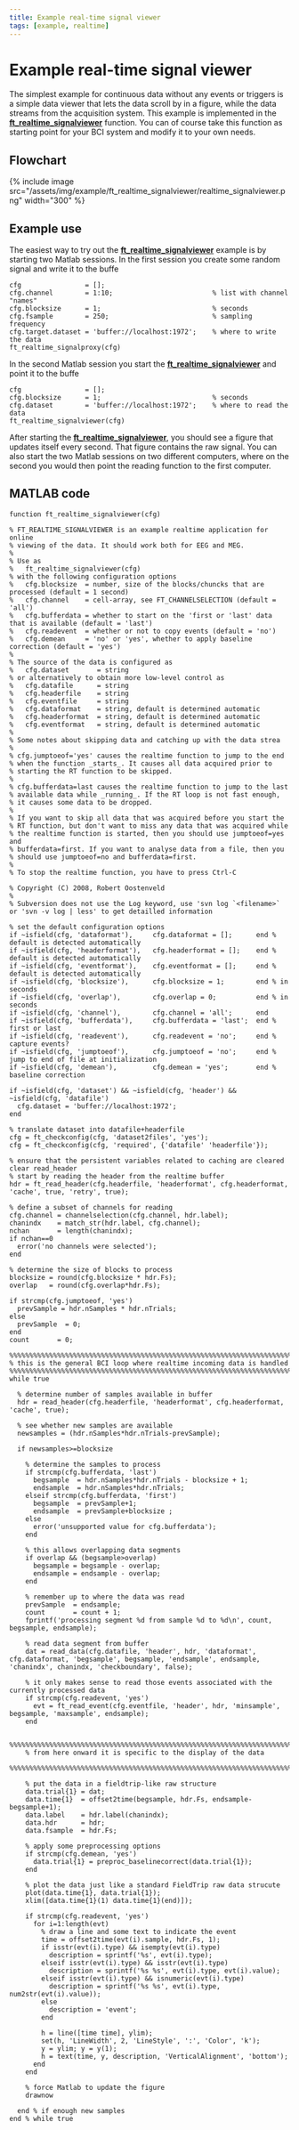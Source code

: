 ```yaml
---
title: Example real-time signal viewer
tags: [example, realtime]
---
```


# Example real-time signal viewer

The simplest example for continuous data without any events or triggers is a simple data viewer that lets the data scroll by in a figure, while the data streams from the acquisition system. This example is implemented in the **[ft_realtime_signalviewer](/reference/ft_realtime_signalviewer)** function. You can of course take this function as starting point for your BCI system and modify it to your own needs.

## Flowchart

{% include image src="/assets/img/example/ft_realtime_signalviewer/realtime_signalviewer.png" width="300" %}

## Example use

The easiest way to try out the **[ft_realtime_signalviewer](/reference/ft_realtime_signalviewer)** example is by starting two Matlab sessions. In the first session you create some random signal and write it to the buffe

    cfg                = [];
    cfg.channel        = 1:10;                         % list with channel "names"
    cfg.blocksize      = 1;                            % seconds
    cfg.fsample        = 250;                          % sampling frequency
    cfg.target.dataset = 'buffer://localhost:1972';    % where to write the data
    ft_realtime_signalproxy(cfg)

In the second Matlab session you start the **[ft_realtime_signalviewer](/reference/ft_realtime_signalviewer)** and point it to the buffe

    cfg                = [];
    cfg.blocksize      = 1;                            % seconds
    cfg.dataset        = 'buffer://localhost:1972';    % where to read the data
    ft_realtime_signalviewer(cfg)

After starting the **[ft_realtime_signalviewer](/reference/ft_realtime_signalviewer)**, you should see a figure that updates itself every second. That figure contains the raw signal. You can also start the two Matlab sessions on two different computers, where on the second you would then point the reading function to the first computer.

## MATLAB code

    function ft_realtime_signalviewer(cfg)

    % FT_REALTIME_SIGNALVIEWER is an example realtime application for online
    % viewing of the data. It should work both for EEG and MEG.
    %
    % Use as
    %   ft_realtime_signalviewer(cfg)
    % with the following configuration options
    %   cfg.blocksize  = number, size of the blocks/chuncks that are processed (default = 1 second)
    %   cfg.channel    = cell-array, see FT_CHANNELSELECTION (default = 'all')
    %   cfg.bufferdata = whether to start on the 'first or 'last' data that is available (default = 'last')
    %   cfg.readevent  = whether or not to copy events (default = 'no')
    %   cfg.demean     = 'no' or 'yes', whether to apply baseline correction (default = 'yes')
    %
    % The source of the data is configured as
    %   cfg.dataset       = string
    % or alternatively to obtain more low-level control as
    %   cfg.datafile      = string
    %   cfg.headerfile    = string
    %   cfg.eventfile     = string
    %   cfg.dataformat    = string, default is determined automatic
    %   cfg.headerformat  = string, default is determined automatic
    %   cfg.eventformat   = string, default is determined automatic
    %
    % Some notes about skipping data and catching up with the data strea
    %
    % cfg.jumptoeof='yes' causes the realtime function to jump to the end
    % when the function _starts_. It causes all data acquired prior to
    % starting the RT function to be skipped.
    %
    % cfg.bufferdata=last causes the realtime function to jump to the last
    % available data while _running_. If the RT loop is not fast enough,
    % it causes some data to be dropped.
    %
    % If you want to skip all data that was acquired before you start the
    % RT function, but don't want to miss any data that was acquired while
    % the realtime function is started, then you should use jumptoeof=yes and
    % bufferdata=first. If you want to analyse data from a file, then you
    % should use jumptoeof=no and bufferdata=first.
    %
    % To stop the realtime function, you have to press Ctrl-C

    % Copyright (C) 2008, Robert Oostenveld
    %
    % Subversion does not use the Log keyword, use 'svn log `<filename>` or 'svn -v log | less' to get detailled information

    % set the default configuration options
    if ~isfield(cfg, 'dataformat'),     cfg.dataformat = [];      end % default is detected automatically
    if ~isfield(cfg, 'headerformat'),   cfg.headerformat = [];    end % default is detected automatically
    if ~isfield(cfg, 'eventformat'),    cfg.eventformat = [];     end % default is detected automatically
    if ~isfield(cfg, 'blocksize'),      cfg.blocksize = 1;        end % in seconds
    if ~isfield(cfg, 'overlap'),        cfg.overlap = 0;          end % in seconds
    if ~isfield(cfg, 'channel'),        cfg.channel = 'all';      end
    if ~isfield(cfg, 'bufferdata'),     cfg.bufferdata = 'last';  end % first or last
    if ~isfield(cfg, 'readevent'),      cfg.readevent = 'no';     end % capture events?
    if ~isfield(cfg, 'jumptoeof'),      cfg.jumptoeof = 'no';     end % jump to end of file at initialization
    if ~isfield(cfg, 'demean'),         cfg.demean = 'yes';       end % baseline correction

    if ~isfield(cfg, 'dataset') && ~isfield(cfg, 'header') && ~isfield(cfg, 'datafile')
      cfg.dataset = 'buffer://localhost:1972';
    end

    % translate dataset into datafile+headerfile
    cfg = ft_checkconfig(cfg, 'dataset2files', 'yes');
    cfg = ft_checkconfig(cfg, 'required', {'datafile' 'headerfile'});

    % ensure that the persistent variables related to caching are cleared
    clear read_header
    % start by reading the header from the realtime buffer
    hdr = ft_read_header(cfg.headerfile, 'headerformat', cfg.headerformat, 'cache', true, 'retry', true);

    % define a subset of channels for reading
    cfg.channel = channelselection(cfg.channel, hdr.label);
    chanindx    = match_str(hdr.label, cfg.channel);
    nchan       = length(chanindx);
    if nchan==0
      error('no channels were selected');
    end

    % determine the size of blocks to process
    blocksize = round(cfg.blocksize * hdr.Fs);
    overlap   = round(cfg.overlap*hdr.Fs);

    if strcmp(cfg.jumptoeof, 'yes')
      prevSample = hdr.nSamples * hdr.nTrials;
    else
      prevSample  = 0;
    end
    count       = 0;

    %%%%%%%%%%%%%%%%%%%%%%%%%%%%%%%%%%%%%%%%%%%%%%%%%%%%%%%%%%%%%%%%%%%%%%%%%%%%%%%%
    % this is the general BCI loop where realtime incoming data is handled
    %%%%%%%%%%%%%%%%%%%%%%%%%%%%%%%%%%%%%%%%%%%%%%%%%%%%%%%%%%%%%%%%%%%%%%%%%%%%%%%%
    while true

      % determine number of samples available in buffer
      hdr = read_header(cfg.headerfile, 'headerformat', cfg.headerformat, 'cache', true);

      % see whether new samples are available
      newsamples = (hdr.nSamples*hdr.nTrials-prevSample);

      if newsamples>=blocksize

        % determine the samples to process
        if strcmp(cfg.bufferdata, 'last')
          begsample  = hdr.nSamples*hdr.nTrials - blocksize + 1;
          endsample  = hdr.nSamples*hdr.nTrials;
        elseif strcmp(cfg.bufferdata, 'first')
          begsample  = prevSample+1;
          endsample  = prevSample+blocksize ;
        else
          error('unsupported value for cfg.bufferdata');
        end

        % this allows overlapping data segments
        if overlap && (begsample>overlap)
          begsample = begsample - overlap;
          endsample = endsample - overlap;
        end

        % remember up to where the data was read
        prevSample  = endsample;
        count       = count + 1;
        fprintf('processing segment %d from sample %d to %d\n', count, begsample, endsample);

        % read data segment from buffer
        dat = read_data(cfg.datafile, 'header', hdr, 'dataformat', cfg.dataformat, 'begsample', begsample, 'endsample', endsample, 'chanindx', chanindx, 'checkboundary', false);

        % it only makes sense to read those events associated with the currently processed data
        if strcmp(cfg.readevent, 'yes')
          evt = ft_read_event(cfg.eventfile, 'header', hdr, 'minsample', begsample, 'maxsample', endsample);
        end

        %%%%%%%%%%%%%%%%%%%%%%%%%%%%%%%%%%%%%%%%%%%%%%%%%%%%%%%%%%%%%%%%%%%%%%%%%%%%%%%%
        % from here onward it is specific to the display of the data
        %%%%%%%%%%%%%%%%%%%%%%%%%%%%%%%%%%%%%%%%%%%%%%%%%%%%%%%%%%%%%%%%%%%%%%%%%%%%%%%%

        % put the data in a fieldtrip-like raw structure
        data.trial{1} = dat;
        data.time{1}  = offset2time(begsample, hdr.Fs, endsample-begsample+1);
        data.label    = hdr.label(chanindx);
        data.hdr      = hdr;
        data.fsample  = hdr.Fs;

        % apply some preprocessing options
        if strcmp(cfg.demean, 'yes')
          data.trial{1} = preproc_baselinecorrect(data.trial{1});
        end

        % plot the data just like a standard FieldTrip raw data strucute
        plot(data.time{1}, data.trial{1});
        xlim([data.time{1}(1) data.time{1}(end)]);

        if strcmp(cfg.readevent, 'yes')
          for i=1:length(evt)
            % draw a line and some text to indicate the event
            time = offset2time(evt(i).sample, hdr.Fs, 1);
            if isstr(evt(i).type) && isempty(evt(i).type)
              description = sprintf('%s', evt(i).type);
            elseif isstr(evt(i).type) && isstr(evt(i).type)
              description = sprintf('%s %s', evt(i).type, evt(i).value);
            elseif isstr(evt(i).type) && isnumeric(evt(i).type)
              description = sprintf('%s %s', evt(i).type, num2str(evt(i).value));
            else
              description = 'event';
            end

            h = line([time time], ylim);
            set(h, 'LineWidth', 2, 'LineStyle', ':', 'Color', 'k');
            y = ylim; y = y(1);
            h = text(time, y, description, 'VerticalAlignment', 'bottom');
          end
        end

        % force Matlab to update the figure
        drawnow

      end % if enough new samples
    end % while true
